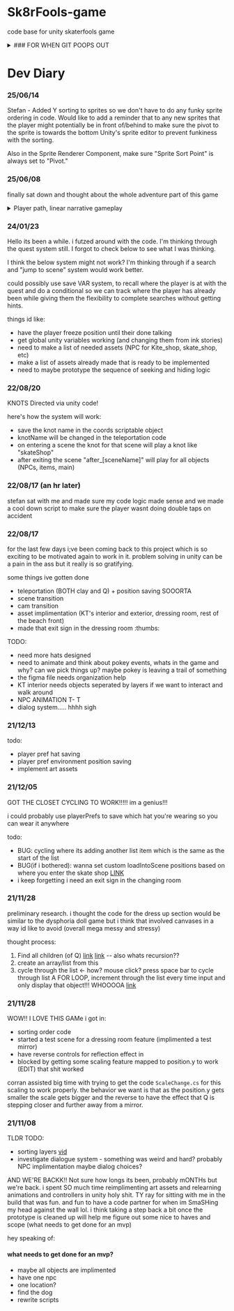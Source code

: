 # Sk8rFools-game
code base for unity skaterfools game

<details>
<summary> ### FOR WHEN GIT POOPS OUT</summary>

this should _theoretically_ work..

1. open command prompt
2. jump to directory command `popd` [source](https://blogs.umass.edu/Techbytes/2014/11/14/file-navigation-with-windows-command-prompt/) - if that doesn't work typing `D:` or whatever your disk name will get you to the right directory
3. type `git add -A` (im pretty sure) - this just commits whatever is sitting in github that's presumably been screaming errors
4. `git config --global core.autocrlf true` setting this makes the endings error go away.. maybe
5. `git commit -A`
6. write your commit message `<esc> [COMMIT MESSAGE HERE??] :wq <enter>` [source](https://stackoverflow.com/questions/13340329/how-to-save-a-git-commit-message-from-windows-cmd)
 </details>

# Dev Diary

### 25/06/14
Stefan - Added Y sorting to sprites so we don't have to do any funky sprite ordering in code.  Would like to add a reminder that to any new sprites that the player might potentially be in front of/behind to make sure the pivot to the sprite is towards the bottom Unity's sprite editor to prevent funkiness with the sorting.

Also in the Sprite Renderer Component, make sure "Sprite Sort Point" is always set to "Pivot." 

### 25/06/08

finally sat down and thought about the whole adventure part of this game

<details>
<summary> Player path, linear narrative gameplay</summary>

this should _theoretically_ work..

1. START: home! we discover pokey is gone. _clue_: a missing wheel from skateboard, another is slobbery
2. skate shop _clue_: try on clothes, find ice cream and pokey fur and slobber
3. (optional) alligator grill: they sell ice cream but NO, cones are from mr scoops specifically
4. mr. scoops stand _clue_: "that dog loves to take cones to bait seagulls and chase them"
5. beach/further along board walk _clue_: behind a pole or potted plant, we spot pokey's waggy tail! --> turns out to be a kite!
6. Kite shop! we return the kite and pokey was chillin with his bud poppy in the back.
 </details>

### 24/01/23

Hello its been a while. i futzed around with the code. I'm thinking through the quest system still. I forgot to check below to see what I was thinking.

I think the below system might not work? I'm thinking through if a search and "jump to scene" system would work better.

could possibly use save VAR system, to recall where the player is at with the quest and do a conditional so we can track where the player has already been while giving them the flexibility to complete searches without getting hints.

things id like:
* have the player freeze position until their done talking
* get global unity variables working (and changing them from ink stories)
* need to make a list of needed assets (NPC for Kite_shop, skate_shop, etc)
* make a list of assets already made that is ready to be implemented
* need to maybe prototype the sequence of seeking and hiding logic

 ### 22/08/20
 
 KNOTS Directed via unity code!
 
 here's how the system will work:
 
 * save the knot name in the coords scriptable object 
 * knotName will be changed in the teleportation code
 * on entering a scene the knot for that scene will play a knot like "skateShop"
 * after exiting the scene "after_[sceneName]" will play for all objects (NPCs, items, main)
 
 ### 22/08/17 (an hr later)
 
 stefan sat with me and made sure my code logic made sense and we made a cool down script to make sure the player wasnt doing double taps on accident
 
 ### 22/08/17
 
 for the last few days i;ve been coming back to this project which is so exciting to be motivated again to work in it. problem solving in unity can be a pain in the ass but it really is so gratifying.
 
 some things ive gotten done
 
 * teleportation (BOTH clay and Q) + position saving SOOORTA
 * scene transition
 * cam transition
 * asset implimentation (KT's interior and exterior, dressing room, rest of the beach front)
 * made that exit sign in the dressing room :thumbs:
 
 TODO:
 
 * need more hats designed
 * need to animate and think about pokey events, whats in the game and why? can we pick things up? maybe pokey is leaving a trail of something
 * the figma file needs organization help
 * KT interior needs objects seperated by layers if we want to interact and walk around
 * NPC ANIMATION T- T
 * dialog system..... hhhh sigh
 
 ### 21/12/13
 
 todo:
 
 * player pref hat saving
 * player pref environment position saving
 * implement art assets

 ### 21/12/05
 
 GOT THE CLOSET CYCLING TO WORK!!!!! im a genius!!!
 
 i could probably use playerPrefs to save which hat you're wearing so you can wear it anywhere
 
 todo:
 
 * BUG: cycling where its adding another list item which is the same as the start of the list
 * BUG(if i bothered): wanna set custom loadIntoScene positions based on where you enter the skate shop [LINK](https://forum.unity.com/threads/load-scene-and-player-position.416434/)
 * i keep forgetting i need an exit sign in the changing room
 
 ### 21/11/28
 
 preliminary research. i thought the code for the dress up section would be similar to the dysphoria doll game but i think that involved canvases in a way id like to avoid (overall mega messy and stressy)
 
 thought process:
 
 1. Find all children (of Q) [link](https://forum.unity.com/threads/finding-all-children-of-object.453466/) [link](https://stackoverflow.com/questions/37943729/get-all-children-children-of-children-in-unity3d) -- also whats recursion??
 2. create an array/list from this
 3. cycle through the list <- how? mouse click? press space bar to cycle through list
    A FOR LOOP, increment through the list every time input and only display that object!!! WHOOOOA [link](https://stackoverflow.com/questions/46358717/how-to-loop-through-and-destroy-all-children-of-a-game-object-in-unity)

 ### 21/11/28
 
 WOW!! I LOVE THIS GAMe i got in:
 * sorting order code
 * started a test scene for a dressing room feature (implimented a test mirror)
 * have reverse controls for reflection effect in
 * blocked by getting some scaling feature mapped to position.y to work 
(EDIT) that shit worked
 
 corran assisted big time with trying to get the code `ScaleChange.cs` for this scaling to work properly.
 the behavior we want is that as the position.y gets smaller the scale gets bigger and the reverse to have the effect that Q is stepping closer and further away from a mirror.
 
### 21/11/08

TLDR TODO: 
* sorting layers [vid](https://www.youtube.com/watch?v=HM17mAmLd7k)
* investigate dialogue system - something was weird and hard? probably NPC implimentation maybe dialog choices?

AND WE'RE BACKK!! Not sure how longs its been, probably mONTHs but we're back. i spent SO much time reimplimenting art assets and relearning animations and controllers in unity holy shit. TY ray for sitting with me in the build that was fun. and fun to have a code partner for when im SmaSHing my head against the wall lol. i think taking a step back a bit once the prototype is cleaned up will help me figure out some nice to haves and scope (what needs to get done for an mvp)

hey speaking of: 

#### what needs to get done for an mvp?
* maybe all objects are implimented
* have one npc
* one location?
* find the dog
* rewrite scripts
